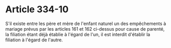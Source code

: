 # Article 334-10

S'il existe entre les père et mère de l'enfant naturel un des empêchements à mariage prévus par les articles 161 et 162 ci-dessus pour cause de parenté, la filiation étant déjà établie à l'égard de l'un, il est interdit d'établir la filiation à l'égard de l'autre.
